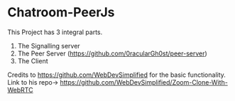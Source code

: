 # Chatroom-PeerJs

This Project has 3 integral parts. 
1. The Signalling server
2. The Peer Server (https://github.com/0racularGh0st/peer-server) 
3. The Client 

Credits to https://github.com/WebDevSimplified for the basic functionality. Link to his repo-> https://github.com/WebDevSimplified/Zoom-Clone-With-WebRTC
